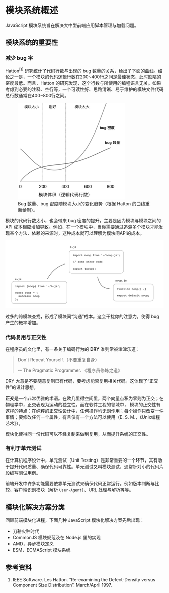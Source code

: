 # 模块系统概述

JavaScript 模块系统旨在解决大中型前端应用脚本管理与加载问题。

## 模块系统的重要性

### 减少 bug 率

Hatton<sup>[1]</sup> 研究统计了代码行数与出现的 bug 数量的关系，给出了下面的曲线。结论之一是，一个模块的代码逻辑行数在200~400行之间是最佳状态，此时缺陷的密度最低。而且，Hatton 的研究发现，这个行数与所使用的编程语言无关。如果考虑到必要的注释、空行等，一个可读性好、思路清晰、易于维护的模块文件代码总行数通常在400~800行之间。

<figure>
<img src="./images/hatton-2-repaint.png" style="width: 340px;">
<figcaption>Bug 数量、bug 密度随模块大小的变化趋势（根据 Hatton 的曲线重新绘制）。</figcaption>
</figure>

模块的代码行数太小，也会带来 bug 密度的提升，主要是因为模块与模块之间的 API 成本相应增加导致。例如，在一个模块中，当你需要通过追溯多个模块才能发现某个方法、依赖的来源时，这种成本就可以理解为模块间API的成本。

<img src="./images/js-module-too-small.png">

过多的跨模块查找，形成了模块间“沟通”成本。这会干扰你的注意力，使得 bug 产生的概率增加。

### 代码复用与正交性

在程序员的文化里，有一条关于编码行为的 **DRY** 准则常被津津乐道：

> Don't Repeat Yourself.（不要重复自身）
>
> -- The Pragmatic Programmer. 《程序员修炼之道》

DRY 大意是不要随意复制已有代码，要考虑能否复用相关代码。这体现了“正交性”的设计思想。

**正交**是一个非常优雅的术语。在欧几里得空间里，两个向量点积为零则为正交；在物理学中，正交表现为运动的独立性。而在软件工程的领域中，
模块的正交性有这样的特点：在纯粹的正交性设计中，任何操作均无副作用；每个操作只改变一件事情；要修改任何一个属性，有且仅有一个方法可以使用（E. S. M.，《Unix编程艺术》）。

模块化使得同一份代码可以不经复制来做到复用，从而提升系统的正交性。

### 有利于单元测试

在计算机程序设计中，单元测试（Unit Testing）是非常重要的一个环节，其有助于提升代码质量、确保代码可靠性。单元测试又叫模块测试，通常针对小的代码片段编写测试用例。

前端开发中许多功能需要依靠单元测试来确保代码正常运行。例如版本判断与比较、客户端识别模块（解析 `User-Agent`）、URL 处理与解析等等。

## 模块化解决方案分类

回顾前端模块化进程，下面几种 JavaScript 模块化解决方案先后出现：

+ 刀耕火种时代
+ CommonJS 模块规范及在 Node.js 里的实现
+ AMD，异步模块定义
+ ESM，ECMAScript 模块系统

## 参考资料

1. IEEE Software. Les Hatton. “Re-examining the Defect-Density versus Component Size Distribution”. March/April 1997.
